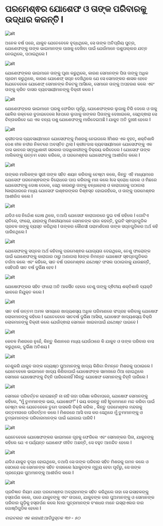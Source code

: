 # ପରମେଶ୍ଵର ଯୋଶେଫ ଓ ତାଙ୍କ ପରିବାରକୁ ଉଦ୍ଧାର କରନ୍ତି I

![alt](https://cdn.door43.org/obs/jpg/360px/obs-en-08-01.jpg)

ଅନେକ ବର୍ଷ ପରେ, ଯାକୁବ ଯେତେବେଳେ ବୃଦ୍ଧଥିଲେ, ସେ ତାଙ୍କ ଅତିପ୍ରିୟ ପୁତ୍ର, ଯୋଶେଫଙ୍କୁ ତାଙ୍କ ଭାଇମାନଙ୍କ ପାଖକୁ ଦେଖିବା ପାଇଁ ଯେଉଁମାନେ ପଶୁପଲ୍ଲର ଯତ୍ନ ନେଉଥିଲେ, ପଠାଇଥିଲେ I 

![alt](https://cdn.door43.org/obs/jpg/360px/obs-en-08-02.jpg)

ଯୋଶେଫଙ୍କର ଭାଇମାନେ ତାଙ୍କୁ ଘୃଣା କରୁଥିଲେ, କାରଣ ସେମାନଙ୍କ ପିତା ତାଙ୍କୁ ଅଧିକ ପ୍ରେମ କରୁଥିଲେ, କାରଣ ଯୋଶେଫ୍ ସପ୍ନ ଦେଖିଥିଲେ ଯେ ସେ ସେମାଙ୍କର ଶାସକ ହେବେ Iଯେତେବେଳେ ଯୋଶେଫ୍ ସେମାନଙ୍କ ନିକଟକୁ ଆସିଲେ, ସେମାନେ ତାଙ୍କୁ ଅପହରଣ କଲେ ଏବଂ ତାଙ୍କୁ କ୍ରିତ ଦାସର ବ୍ୟବସାୟୀମାନଙ୍କୁ ବିକ୍ରୀ କଲେ I

![alt](https://cdn.door43.org/obs/jpg/360px/obs-en-08-03.jpg)

ଯୋଶେଫଙ୍କର ଭାଇମାନେ ଘରକୁ ଫେରିବା ପୂର୍ବରୁ, ଯୋଶେଫଙ୍କର ଲୁଗାକୁ ଚିରି ଦେଲେ ଓ ତାକୁ ଛେଳିର ରକ୍ତରେ ବୁଡାଇଦେଲେ Iତାପରେ ଲୁଗାକୁ ତାଙ୍କର ପିତାଙ୍କୁ ଦେଖାଇଲେ, ସେଥିଦ୍ଵାରା ସେ ଚିନ୍ତାକରିବେ ଯେ ଏକ  ବନ୍ୟ ପଶୁ ଯୋଶେଫଙ୍କୁ ମାରିଦେଇଅଛି I ଯାକୁବ ଅତି ଦୁଃଖୀ ହେଲେ I 

![alt](https://cdn.door43.org/obs/jpg/360px/obs-en-08-04.jpg)

କ୍ରୀତଦାସ ବ୍ୟବସାୟୀମାନେ ଯୋସେଫଙ୍କୁ ମିଶରକୁ ନେଇଗଲେ Iମିଶର ଏକ ବୃହତ୍, ଶକ୍ତିଶାଳି ଦେଶ ନୀଳ ନଦୀର ନିକଟରେ ଅବସ୍ତିତ ଥିଲା I କ୍ରୀତଦାସ ବ୍ୟବସାୟୀମାନେ ଯୋସେଫଙ୍କୁ ଏକ ଦାସ ଭାବରେ ସମୃଦ୍ଧିଶାଳୀ ସରକାର ପଦାଧିକାରୀଙ୍କୁ ବିକ୍ରୟ କରିଦେଲେ I ଯୋସେଫ ତାଙ୍କ ମାଲିକଙ୍କୁ ଉତ୍ତମ ସେବା କରିଲେ, ଓ ପରମେଶ୍ଵର ଯୋସେଫଙ୍କୁ ଆଶୀର୍ବାଦ କଲେ I

![alt](https://cdn.door43.org/obs/jpg/360px/obs-en-08-05.jpg)

ତାଙ୍କର ମାଲିକଙ୍କ ସ୍ତ୍ରୀ ତାଙ୍କ ସହିତ ଶୟନ କରିବାକୁ ଚେଷ୍ଟା କଲେ, କିନ୍ତୁ ଏହି ମାଧ୍ୟମରେ ଯୋସେଫ ପରମେଶ୍ଵରଙ୍କ ବିରୋଧରେ ପାପ କରିବାକୁ ମନା କଲେ Iସେ କ୍ରୋଧ ହେଲେ ଓ ମିଛରେ ଯୋସେଫଙ୍କୁ ଦୋଷ ଦେଲେ, ସେଥି କାରଣରୁ ତାଙ୍କୁ ବନ୍ଧାହେଲା ଓ କାରାଗାରକୁ ପଠାଗଲା Iକାରାଗାରରେ ମଧ୍ୟ ଯୋସେଫ ଇଶ୍ଵରଙ୍କର ବିଶ୍ଵସ୍ତ ହୋଇରହିଲେ, ଓ ତାଙ୍କୁ ପରମେଶ୍ଵର ଆଶୀର୍ବାଦ କଲେ I 

![alt](https://cdn.door43.org/obs/jpg/360px/obs-en-08-06.jpg)

ଯଦିଓ ସେ ନିର୍ଦ୍ଦୋଶ ଦ୍ଦୋଷ ଥିଲେ, ତଥାପି ଯୋସେଫ କାରାଗାରରେ ଦୁଇ ବର୍ଷ ରହିଲେ I ଗୋଟିଏ ରାତିରେ, ଫାରୋ, ଯାହାଙ୍କୁ ମିଶରୀୟମାନେ ସେମାନଙ୍କ ରାଜା କହନ୍ତି,  ଦୁଇଟି ସ୍ଵପ୍ନଗୁଡିକ ପ୍ରବଳ ତାଙ୍କୁ ବ୍ୟସ୍ତ କରିଥିଲା I ତାଙ୍କର କୌଣସୀ ପରାମର୍ଶଦାତା ତାଙ୍କ ସପ୍ନଗୁଡିକର ଅର୍ଥ କହି ପାରିନଥିଲେ I

![alt](https://cdn.door43.org/obs/jpg/360px/obs-en-08-07.jpg)

ଯୋସେଫଙ୍କୁ ସପ୍ନର ଅର୍ଥ କହିବାକୁ ପରମେଶ୍ଵର ଯୋଗ୍ୟତା ଦେଇଥିଲେ, ତେଣୁ  ଫାରୋଙ୍କ ପାଇଁ ଯୋଶେଫଙ୍କୁ କାରାଗାର ଠାରୁ ଅଣାଗଲା Iତାଙ୍କ ନିମନ୍ତେ ଯୋଷେଫ ସ୍ଵପ୍ନଗୁଡିକର ତର୍ଜମା କଲେ ଏବଂ କହିଲେ, ସାତ ବର୍ଷ ପରମେଶ୍ଵର ଯଥେଷ୍ଟ ଫସଲ ପଠାଇବାକୁ ଯାଉଛନ୍ତି, ସେହିପରି ସାତ ବର୍ଷ ଦୁର୍ଭିକ୍ଷ ହେବ I 

![alt](https://cdn.door43.org/obs/jpg/360px/obs-en-08-08.jpg)

ଯୋଷେଫଙ୍କର ସହିତ ଫାରୋ ଅତି ଆକର୍ସିତ ହେଲେ ତେଣୁ ତାଙ୍କୁ ଦ୍ଵିତୀୟ ଶକ୍ତିଶାଳି ବ୍ୟକ୍ତି ଭାବରେ ନିଯୁକ୍ତ କଲେ I

![alt](https://cdn.door43.org/obs/jpg/360px/obs-en-08-09.jpg)

ସାତ ବର୍ଷ ଉତ୍ତମ ଅମଳ ସମୟରେ ଖାଦ୍ୟଶସ୍ୟ ଅଧିକ ପରିମାଣରେ ସଂଗ୍ରହ କରିବାକୁ ଯୋଷେଫ ଲୋକମାନଙ୍କୁ କହିଲେ I ଯେତେବେଳେ ସାତବର୍ଷ ଦୁର୍ଭିକ୍ଷ ଆସିଲା, ଯୋଷେଫ ଖାଦ୍ୟଶସ୍ୟ ବିକ୍ରି ଲୋକମାନଙ୍କୁ ବିକ୍ରୀ କଲେ ଯେଉଁଦ୍ଵାରା ସେମାନେ ଖାଇବାପାଇଁ ଯଥେଷ୍ଟ ପାଇବେ I

![alt](https://cdn.door43.org/obs/jpg/360px/obs-en-08-10.jpg)

କେବଳ ମିଶରରେ ନୁହେଁ, କିନ୍ତୁ କିଣାନରେ ମଧ୍ୟ ଯେଉଁଠାରେ କି ଯାକୁବ ଓ ତାଙ୍କ ପରିବାର ବାସ କରୁଥିଲେ, ଦୁର୍ଭିକ୍ଷ ଅତିଶୟ I

![alt](https://cdn.door43.org/obs/jpg/360px/obs-en-08-11.jpg)

ତେଣୁକରି ଯାକୁବ ତାଙ୍କ ଜ୍ୟେଷ୍ଠ   ପୁଅମାନଙ୍କୁ ଖାଦ୍ୟ କିଣିବା ନିମନ୍ତେ ମିଶରକୁ ପଠାଇଲେ I ଯେତେବେଳେ ଭାଇମାନେ ଖାଦ୍ୟ କିଣିବାପାଇଁ ଯୋଷେଫଙ୍କ ସାମନାରେ ଠିଆ ହୋଇଥିଲେ ସେମାନେ ଯୋଷେଫଙ୍କୁ ଚିହ୍ନି ପାରିଲେନାହିଁ Iକିନ୍ତୁ ଯୋଷେଫ ସେମାନଙ୍କୁ ଚିହ୍ନି ପାରିଲେ I

![alt](https://cdn.door43.org/obs/jpg/360px/obs-en-08-12.jpg)

ସେମାନେ ପରିବର୍ତ୍ତନ ହୋଇଛନ୍ତି ନା ନାହି ତାହା ପରିକ୍ଷା କରିବାପରେ, ଯୋଷେଫ ସେମାନଙ୍କୁ କହିଲେ, “ମୁଁ ତୁମମାନଙ୍କ ଭାଇ, ଯୋଷେଫ!” I ଭୟ କରନ୍ତୁ ନାହି Iତୁମେମାନେ ମନ୍ଦ କରିବା ପାଇଁ  ଚେଷ୍ଟା କଲ ଯେତେବେଳେ ତୁମେ ଦାସକରି ବିକ୍ରି କରିଲ , କିନ୍ତୁ ପରମେଶ୍ଵର ମନ୍ଦତାକୁ ଉତ୍ତମତାରେ ପରିବର୍ତ୍ତନ କଲେ I  ମିଶରରେ ଆସି ବାସ କର ସେଥିରେ ମୁଁ ତୁମମାନଙ୍କୁ ଓ ତୁମ୍ଭମାନଙ୍କ ପରିବାରମାନଙ୍କ ପାଇଁ  ଯୋଗାଇ ପାରିବି I 

![alt](https://cdn.door43.org/obs/jpg/360px/obs-en-08-13.jpg)

ଯେତେବେଳେ ଯୋଷେଫଙ୍କର ଭାଇମାନେ ଗୃହକୁ ଫେରିଲେ ଏବଂ ସେମାଙ୍କର ପିତା, ଯାକୁବଙ୍କୁ କହିଲେ ଯେ ଏ ପର୍ଯ୍ୟନ୍ତ ଯୋଶେଫ ଜୀବିତ ଅଛନ୍ତି, ସେ ବହୁତ ଆନନ୍ଦିତ ହେଲେ I 

![alt](https://cdn.door43.org/obs/jpg/360px/obs-en-08-14.jpg)

ଯଦିଓ ଯାକୁବ ବୃଦ୍ଧ ହୋଇଥିଲେ, ତଥାପି ସେ ତାଙ୍କ ପରିବାର ସହିତ ମିଶରକୁ ଗମନ କଲେ ଓ ସେଠାରେ ସେ ସେମାନଙ୍କ ସହିତ ବାସକଲେ Iଯାକୁବଙ୍କ ମୃତ୍ୟୁ ହେବା ପୂର୍ବରୁ, ସେ ତାଙ୍କ ପ୍ରତ୍ୟେକ ପୁଅମାନଙ୍କୁ ଆଶୀର୍ବାଦ କଲେ I 

![alt](https://cdn.door43.org/obs/jpg/360px/obs-en-08-15.jpg)

ପ୍ରତିଜ୍ଞାତ ନିୟମ ଯାହା ପରମେଶ୍ଵର ଅବ୍ରାହାମଙ୍କ ସହିତ କରିଥିଲେ ତାହା ସେ ଇସାହକଙ୍କୁ ହସ୍ତାର୍ପଣ କଲେ, ପରେ ଯାକୁବଙ୍କୁ ଏବଂ ତାପରେ, ଯାକୁବଙ୍କ ବାର ପୁଅମାନଙ୍କୁ ଓ ସେମାନଙ୍କ ପରିବାର ଗୁଡ଼ିକୁ ହସ୍ତାର୍ପଣ କଲେ Iବାର ପୁତ୍ରମାନଙ୍କ ବଂଶଧର ମାନେ ଇସ୍ରାଏଲର ବାର ଗୋଷ୍ଠିଗୁଡିକ ହେଲେ I  

_ବାଇବଲର ଏକ କାହାଣୀ:ଆଦିପୁସ୍ତକ ୩୭ - ୫୦_